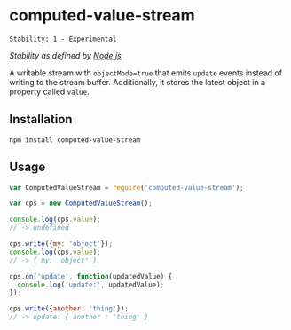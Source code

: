# computed-value-stream

    Stability: 1 - Experimental

_Stability as defined by [Node.js](http://nodejs.org/api/documentation.html#documentation_stability_index)_

A writable stream with `objectMode=true` that emits `update` events instead of writing to the stream buffer. Additionally, it stores the latest object in a property called `value`.

## Installation

    npm install computed-value-stream

## Usage

```javascript
var ComputedValueStream = require('computed-value-stream');

var cps = new ComputedValueStream();

console.log(cps.value);
// -> undefined

cps.write({my: 'object'});
console.log(cps.value);
// -> { my: 'object' }

cps.on('update', function(updatedValue) {
  console.log('update:', updatedValue);
});

cps.write({another: 'thing'});
// -> update: { another : 'thing' }
```